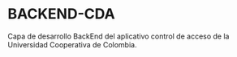 # BACKEND-CDA
Capa de desarrollo BackEnd del aplicativo control de acceso de la Universidad Cooperativa de Colombia.
